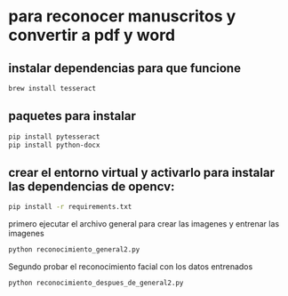 # para reconocer manuscritos y convertir a pdf y word 
## instalar dependencias para que funcione

```bash
brew install tesseract

```

## paquetes para instalar 

```bash
pip install pytesseract
pip install python-docx
```

## crear el entorno virtual y activarlo para instalar las dependencias de opencv:
```bash
pip install -r requirements.txt
```

primero ejecutar el archivo general para crear las imagenes y entrenar las imagenes 
```bash
python reconocimiento_general2.py
```
Segundo probar el reconocimiento facial con los datos entrenados 
```bash
python reconocimiento_despues_de_general2.py
```


